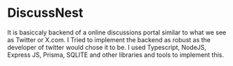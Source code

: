 # DiscussNest
It is basiccaly backend of a online discussions portal similar to what we see as Twitter or X.com.
I Tried to implement the backend as robust as the developer of twitter would chose it to be.
I used Typescript, NodeJS, Express JS, Prisma, SQLITE and other libraries and tools to implement this.
